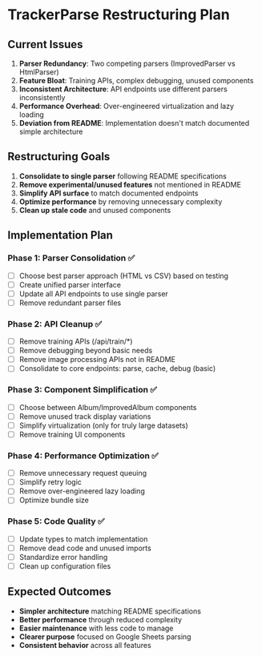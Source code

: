 # TrackerParse Restructuring Plan

## Current Issues
1. **Parser Redundancy**: Two competing parsers (ImprovedParser vs HtmlParser)
2. **Feature Bloat**: Training APIs, complex debugging, unused components
3. **Inconsistent Architecture**: API endpoints use different parsers inconsistently
4. **Performance Overhead**: Over-engineered virtualization and lazy loading
5. **Deviation from README**: Implementation doesn't match documented simple architecture

## Restructuring Goals
1. **Consolidate to single parser** following README specifications
2. **Remove experimental/unused features** not mentioned in README  
3. **Simplify API surface** to match documented endpoints
4. **Optimize performance** by removing unnecessary complexity
5. **Clean up stale code** and unused components

## Implementation Plan

### Phase 1: Parser Consolidation ✅
- [ ] Choose best parser approach (HTML vs CSV) based on testing
- [ ] Create unified parser interface
- [ ] Update all API endpoints to use single parser
- [ ] Remove redundant parser files

### Phase 2: API Cleanup ✅  
- [ ] Remove training APIs (/api/train/*)
- [ ] Remove debugging beyond basic needs
- [ ] Remove image processing APIs not in README
- [ ] Consolidate to core endpoints: parse, cache, debug (basic)

### Phase 3: Component Simplification ✅
- [ ] Choose between Album/ImprovedAlbum components
- [ ] Remove unused track display variations
- [ ] Simplify virtualization (only for truly large datasets)
- [ ] Remove training UI components

### Phase 4: Performance Optimization ✅
- [ ] Remove unnecessary request queuing
- [ ] Simplify retry logic
- [ ] Remove over-engineered lazy loading
- [ ] Optimize bundle size

### Phase 5: Code Quality ✅
- [ ] Update types to match implementation
- [ ] Remove dead code and unused imports
- [ ] Standardize error handling
- [ ] Clean up configuration files

## Expected Outcomes
- **Simpler architecture** matching README specifications
- **Better performance** through reduced complexity  
- **Easier maintenance** with less code to manage
- **Clearer purpose** focused on Google Sheets parsing
- **Consistent behavior** across all features
